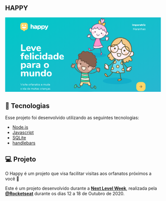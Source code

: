 ## HAPPY
<p align="center">
    <img src="./.github/happy.png">
</p>


## 🚀 Tecnologias

Esse projeto foi desenvolvido utilizando as seguintes tecnologias:

- [Node.js](https://nodejs.org/en/)
- [Javascript](https://www.javascript.com/)
- [SQLite](https://www.sqlite.org/index.html)
- [handlebars](https://handlebarsjs.com/)

## 💻 Projeto

O Happy é um projeto que visa facilitar visitas aos orfanatos próximos a você 💜 

Este é um projeto desenvolvido durante a **[Next Level Week](https://nextlevelweek.com/)**, realizada pela **[@Rocketseat](https://github.com/Rocketseat)** durante os dias 12 a 18 de Outubro de 2020.
